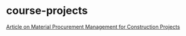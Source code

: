 # course-projects
[Article on Material Procurement Management for Construction Projects](https://github.com/prachiwaghmare123/course-projects/blob/main/Article%20on%20Material%20Procurement%20Management%20for%20Construction%20Projects%201.pdf)
